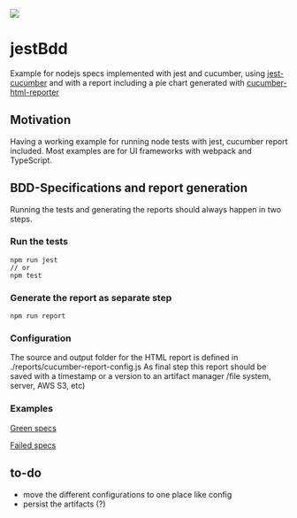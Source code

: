 ![](https://github.com/yellowbrickc/jestBdd/workflows/Node%20CI/badge.svg)

# jestBdd
Example for nodejs specs implemented with jest and cucumber, using [jest-cucumber](https://github.com/bencompton/jest-cucumber) 
and with a report including a pie chart generated with [cucumber-html-reporter](https://github.com/gkushang/cucumber-html-reporter)

## Motivation
Having a working example for running node tests with jest, cucumber report included. Most examples are for UI frameworks with webpack and TypeScript.

## BDD-Specifications and report generation
Running the tests and generating the reports should always happen in two steps.

### Run the tests
```shell script
npm run jest
// or
npm test
```
### Generate the report as separate step
```shell script
npm run report
```
### Configuration
The source and output folder for the HTML report is defined in ./reports/cucumber-report-config.js
As final step this report should be saved with a timestamp or a version to an artifact manager /file system, server, AWS S3, etc)

### Examples
[Green specs](./examples/cucumber-report.html)

[Failed specs](./examples/cucumber-report-failed.html)


## to-do
- move the different configurations to one place like config
- persist the artifacts (?)
